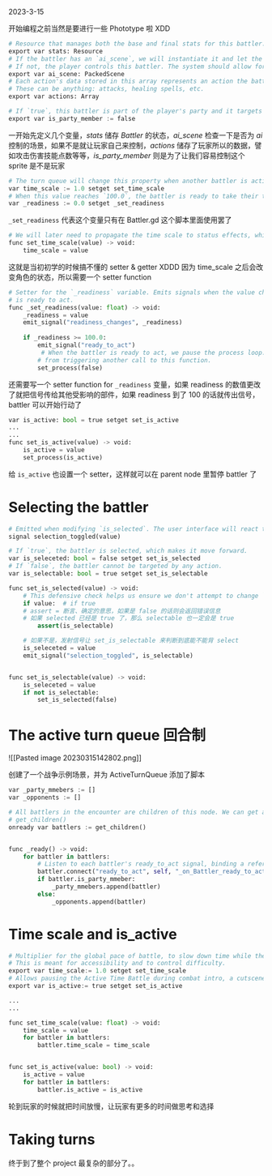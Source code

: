 2023-3-15

开始编程之前当然是要进行一些 Phototype 啦 XDD

```python
# Resource that manages both the base and final stats for this battler.
export var stats: Resource
# If the battler has an `ai_scene`, we will instantiate it and let the AI make decisions.
# If not, the player controls this battler. The system should allow for ally AIs.
export var ai_scene: PackedScene
# Each action's data stored in this array represents an action the battler can perform.
# These can be anything: attacks, healing spells, etc.
export var actions: Array

# If `true`, this battler is part of the player's party and it targets enemy units
export var is_party_member := false
```

一开始先定义几个变量，*stats* 储存 *Battler* 的状态，*ai_scene* 检查一下是否为 *ai* 控制的场景，如果不是就让玩家自己来控制，*actions* 储存了玩家所以的数据，譬如攻击伤害技能点数等等，*is_party_member* 则是为了让我们容易控制这个 sprite 是不是玩家

```python
# The turn queue will change this property when another battler is acting.
var time_scale := 1.0 setget set_time_scale
# When this value reaches `100.0`, the battler is ready to take their turn.
var _readiness := 0.0 setget _set_readiness
```

`_set_readiness` 代表这个变量只有在 Battler.gd 这个脚本里面使用罢了

```python
# We will later need to propagate the time scale to status effects, which is why we use a setter function.
func set_time_scale(value) -> void:
	time_scale = value
```

这就是当初初学的时候搞不懂的 setter & getter XDDD 因为 time_scale 之后会改变角色的状态，所以需要一个 setter function

```python
# Setter for the `_readiness` variable. Emits signals when the value changes and when the battler
# is ready to act.
func _set_readiness(value: float) -> void:
	_readiness = value
	emit_signal("readiness_changes", _readiness)
	
	if _readiness >= 100.0:
		emit_signal("ready_to_act")
		 # When the battler is ready to act, we pause the process loop. Doing so prevents _process 
		# from triggering another call to this function.
		set_process(false)
```

还需要写一个 setter function for `_readiness` 变量，如果 readiness 的数值更改了就把信号传给其他受影响的部件，如果 readiness 到了 100 的话就传出信号，battler 可以开始行动了

```python
var is_active: bool = true setget set_is_active
...
...
func set_is_active(value) -> void:
	is_active = value
	set_process(is_active)
```

给 `is_active` 也设置一个 setter，这样就可以在 parent node 里暂停 battler 了

# Selecting the battler

```python
# Emitted when modifying `is_selected`. The user interface will react to this for player-controlled battlers.
signal selection_toggled(value)

# If `true`, the battler is selected, which makes it move forward.
var is_seleceted: bool = false setget set_is_selected
# If `false`, the battler cannot be targeted by any action.
var is_selectable: bool = true setget set_is_selectable
```

```python
func set_is_selected(value) -> void:
	# This defensive check helps us ensure we don't attempt to change `is_selected` if the battler isn't selectable.
	if value:  # if true
	# assert = 断言、确定的意思，如果是 false 的话则会返回错误信息
	# 如果 selected 已经是 true 了，那么 selectable 也一定会是 true
		assert(is_selectable)

	# 如果不是，发射信号让 set_is_selectable 来判断到底能不能背 select
	is_seleceted = value
	emit_signal("selection_toggled", is_selectable)


func set_is_selectable(value) -> void:
	is_seleceted = value
	if not is_selectable:
		set_is_selected(false)
```

# The active turn queue  回合制

![[Pasted image 20230315142802.png]]

创建了一个战争示例场景，并为 ActiveTurnQueue 添加了脚本

```python
var _party_mmebers := []
var _opponents := []

# All battlers in the encounter are children of this node. We can get a list of all of them with
# get_children()
onready var battlers := get_children()


func _ready() -> void:
	for battler in battlers:
		# Listen to each battler's ready_to_act signal, binding a reference to the battler to the callback.
		battler.connect("ready_to_act", self, "_on_Battler_ready_to_act", [battler])
		if battler.is_party_mmeber:
			_party_mmebers.append(battler)
		else:
			_opponents.append(battler)
```

# Time scale and is_active

```python
# Multiplier for the global pace of battle, to slow down time while the player is making decisions.
# This is meant for accessibility and to control difficulty.
export var time_scale:= 1.0 setget set_time_scale
# Allows pausing the Active Time Battle during combat intro, a cutscene, or combat end.
export var is_active:= true setget set_is_active

...
...

func set_time_scale(value: float) -> void:
	time_scale = value
	for battler in battlers:
		battler.time_scale = time_scale


func set_is_active(value: bool) -> void:
	is_active = value
	for battler in battlers:
		battler.is_active = is_active
```

轮到玩家的时候就把时间放慢，让玩家有更多的时间做思考和选择

# Taking turns 
终于到了整个 project 最复杂的部分了。。